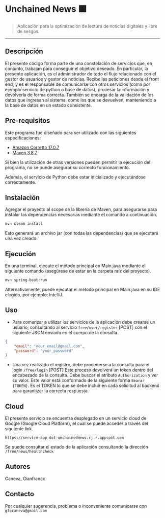 # Unchained News 🟩
> Aplicación para la optimización de lectura de noticias digitales y libre de sesgos.
---
## Descripción 
El presente código forma parte de una constelación de servicios que, en conjunto, trabajan para conseguir el objetivo deseado.
En particular, la presente aplicación, es el administrador de todo el flujo relacionado con el gestor de usuarios y gestor de noticias.
Recibe las peticiones desde el front end, y es el responsable de comunicarse con otros servicios (como por ejemplo servicio de python o base de datos), procesar la información y devolverla de forma correcta.
También se encarga de la validación de los datos que ingresan al sistema, como los que se devuelven, manteniendo a la base de datos en un estado consistente.


## Pre-requisitos

Este programa fue diseñado para ser utilizado con las siguientes especificaciones:
* [Amazon Corretto 17.0.7](https://docs.aws.amazon.com/corretto/latest/corretto-17-ug/downloads-list.html)
* [Maven 3.8.7](https://maven.apache.org/docs/3.8.7/release-notes.html)

Si bien la utilización de otras versiones pueden permitir la ejecución del programa, no se puede asegurar su correcto funcionamiento.

Además, el servicio de Python debe estar inicializado y ejecutándose correctamente.

## Instalación

Agregar el proyecto al scope de la librería de Maven, para asegurarse para instalar las dependencias necesarias mediante el comando a continuación.

```bash
mvn clean install
```

Esto generará un archivo jar (con todas las dependencias) que se ejecutará una vez creado.

## Ejecución

En una terminal, ejecute el método principal en Main.java mediante el siguiente comando (asegúrese de estar en la carpeta raíz del proyecto).

```bash
mvn spring-boot:run
```
Alternativamente, puede ejecutar el método principal en Main.java en su IDE elegido, por ejemplo: IntelliJ.

## Uso

* Para comenzar a utilizar los servicios de la aplicación debe crearse un usuario, consultando al servicio `free/user/register` [POST] con el siguiente JSON enviado en el cuerpo de la consulta.
```json
{
    "email": "your_email@gmail.com",
    "password": "your_password"
}
```
* Una vez realizado el registro, debe procederse a la consulta para el login `/free/login` [POST]
Este proceso devolverá un token dentro del encabezado de la consulta. Debe buscar el atributo `Authorization` y ver su valor. 
Este valor está conformado de la siguiente forma `Bearar {TOKEN}`. Es el TOKEN lo que se debe incluir en cada solicitud al backend para garantizar la correcta respuesta.

## Cloud

El presente servicio se encuentra desplegado en un servicio cloud de Google (Google Cloud Platform), el cual se puede acceder a través del siguiente link.

`https://service-app-dot-unchainednews.rj.r.appspot.com`

Se puede consultar el estado de la aplicación consultando la dirección `/free/news/healthcheck`
## Autores
Caneva, Gianfranco

## Contacto

Por cualquier sugerencia, problema o inconveniente comunicarse con `gfocaneva@gmail.com`